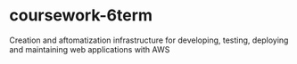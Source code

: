 # coursework-6term
Creation and aftomatization infrastructure for developing, testing, deploying and maintaining web applications with AWS
